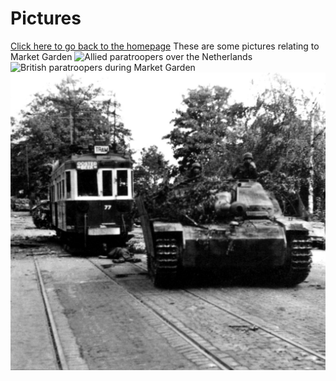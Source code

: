 <!DOCTYPE html>
<html>
  <head>
    <h1>Pictures</h1>
  <a href="/.README.md">Click here to go back to the homepage</a>
  </head>
  <body>These are some pictures relating to Market Garden</body>
    <img src="https://upload.wikimedia.org/wikipedia/commons/thumb/9/9a/Waves_of_paratroops_land_in_Holland.jpg/450px-Waves_of_paratroops_land_in_Holland.jpg" alt="Allied paratroopers over the Netherlands"/>
    <img src="https://www.history.com/.image/t_share/MTY2OTYzNjc4ODQ1OTM2NzU4/operation-market-garden-gettyimages-592912400.jpg" alt="British paratroopers during Market Garden"/>
    <img src="tank.jpg" alt="German tank during Market Garden"/>
  </body>
</html>
